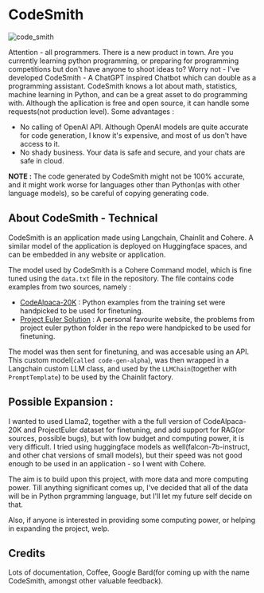 # CodeSmith

![code_smith](https://github.com/yash-srivastava19/CodeSmith/assets/85068689/3b5432b1-d39d-4f97-8821-de5e001a1fbc)

Attention - all programmers. There is a new product in town. Are you currently learning python programming, or preparing for programming competitions but don't have anyone to shoot ideas to? Worry not - I've developed CodeSmith - A ChatGPT inspired Chatbot which can double as a programming assistant. CodeSmith knows a lot about math, statistics, machine learning in Python, and can be a great asset to do programming with. Although the apllication is free and open source, it can handle some requests(not production level). Some advantages : 

- No calling of OpenAI API. Although OpenAI models are quite accurate for code generation, I know it's expensive, and most of us don't have access to it.
- No shady business. Your data is safe and secure, and your chats are safe in cloud.

**NOTE :** The code generated by CodeSmith might not be 100% accurate, and it might work worse for languages other than Python(as with other language models), so be careful of copying generating code. 

## About CodeSmith - Technical
CodeSmith is an application made using Langchain, Chainlit and Cohere. A similar model of the application is deployed on Huggingface spaces, and can be embedded in any website or application.

The model used by CodeSmith is a Cohere Command model, which is fine tuned using the `data.txt` file in the repository. The file contains code examples from two sources, namely : 

- [CodeAlpaca-20K](https://huggingface.co/datasets/sahil2801/CodeAlpaca-20k) : Python examples from the training set were handpicked to be used for finetuning.
- [Project Euler Solution](https://github.com/nayuki/Project-Euler-solutions/tree/master/python) : A personal favourite website, the problems from project euler python folder in the repo were handpicked to be used for finetuning. 

The model was then sent for finetuning, and was accesable using an API. This custom model(`called code-gen-alpha`), was then wrapped in a Langchain custom LLM class, and used by the `LLMChain`(together with `PromptTemplate`) to be used by the Chainlit factory.

## Possible Expansion : 
I wanted to used Llama2, together with a the full version of CodeAlpaca-20K and ProjectEuler dataset for finetuning, and add support for RAG(or sources, possible bugs), but with low budget and computing power, it is very difficult. I tried using huggingface models as well(falcon-7b-instruct, and other chat versions of small models), but their speed was not good enough to be used in an application - so I went with Cohere.

The aim is to build upon this project, with more data and more computing power. Till anything significant comes up, I've decided that all of the data will be in Python prgramming language, but I'll let my future self decide on that. 

Also, if anyone is interested in providing some computing power, or helping in expanding the project, welp. 

## Credits
Lots of documentation, Coffee, Google Bard(for coming up with the name CodeSmith, amongst other valuable feedback). 
